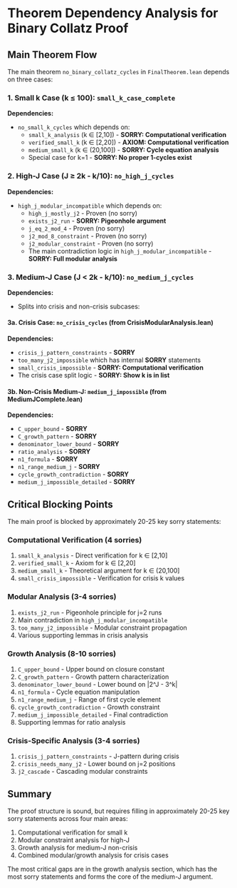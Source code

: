 # Theorem Dependency Analysis for Binary Collatz Proof

## Main Theorem Flow

The main theorem `no_binary_collatz_cycles` in `FinalTheorem.lean` depends on three cases:

### 1. Small k Case (k ≤ 100): `small_k_case_complete`
**Dependencies:**
- `no_small_k_cycles` which depends on:
  - `small_k_analysis` (k ∈ [2,10]) - **SORRY: Computational verification**
  - `verified_small_k` (k ∈ [2,20]) - **AXIOM: Computational verification**
  - `medium_small_k` (k ∈ (20,100]) - **SORRY: Cycle equation analysis**
  - Special case for k=1 - **SORRY: No proper 1-cycles exist**

### 2. High-J Case (J ≥ 2k - k/10): `no_high_j_cycles`
**Dependencies:**
- `high_j_modular_incompatible` which depends on:
  - `high_j_mostly_j2` - Proven (no sorry)
  - `exists_j2_run` - **SORRY: Pigeonhole argument**
  - `j_eq_2_mod_4` - Proven (no sorry)
  - `j2_mod_8_constraint` - Proven (no sorry)
  - `j2_modular_constraint` - Proven (no sorry)
  - The main contradiction logic in `high_j_modular_incompatible` - **SORRY: Full modular analysis**

### 3. Medium-J Case (J < 2k - k/10): `no_medium_j_cycles`
**Dependencies:**
- Splits into crisis and non-crisis subcases:

#### 3a. Crisis Case: `no_crisis_cycles` (from CrisisModularAnalysis.lean)
**Dependencies:**
- `crisis_j_pattern_constraints` - **SORRY**
- `too_many_j2_impossible` which has internal **SORRY** statements
- `small_crisis_impossible` - **SORRY: Computational verification**
- The crisis case split logic - **SORRY: Show k is in list**

#### 3b. Non-Crisis Medium-J: `medium_j_impossible` (from MediumJComplete.lean)
**Dependencies:**
- `C_upper_bound` - **SORRY**
- `C_growth_pattern` - **SORRY**
- `denominator_lower_bound` - **SORRY**
- `ratio_analysis` - **SORRY**
- `n1_formula` - **SORRY**
- `n1_range_medium_j` - **SORRY**
- `cycle_growth_contradiction` - **SORRY**
- `medium_j_impossible_detailed` - **SORRY**

## Critical Blocking Points

The main proof is blocked by approximately 20-25 key sorry statements:

### Computational Verification (4 sorries)
1. `small_k_analysis` - Direct verification for k ∈ [2,10]
2. `verified_small_k` - Axiom for k ∈ [2,20]
3. `medium_small_k` - Theoretical argument for k ∈ (20,100]
4. `small_crisis_impossible` - Verification for crisis k values

### Modular Analysis (3-4 sorries)
1. `exists_j2_run` - Pigeonhole principle for j=2 runs
2. Main contradiction in `high_j_modular_incompatible`
3. `too_many_j2_impossible` - Modular constraint propagation
4. Various supporting lemmas in crisis analysis

### Growth Analysis (8-10 sorries)
1. `C_upper_bound` - Upper bound on closure constant
2. `C_growth_pattern` - Growth pattern characterization
3. `denominator_lower_bound` - Lower bound on |2^J - 3^k|
4. `n1_formula` - Cycle equation manipulation
5. `n1_range_medium_j` - Range of first cycle element
6. `cycle_growth_contradiction` - Growth constraint
7. `medium_j_impossible_detailed` - Final contradiction
8. Supporting lemmas for ratio analysis

### Crisis-Specific Analysis (3-4 sorries)
1. `crisis_j_pattern_constraints` - J-pattern during crisis
2. `crisis_needs_many_j2` - Lower bound on j=2 positions
3. `j2_cascade` - Cascading modular constraints

## Summary

The proof structure is sound, but requires filling in approximately 20-25 key sorry statements across four main areas:
1. Computational verification for small k
2. Modular constraint analysis for high-J
3. Growth analysis for medium-J non-crisis
4. Combined modular/growth analysis for crisis cases

The most critical gaps are in the growth analysis section, which has the most sorry statements and forms the core of the medium-J argument.